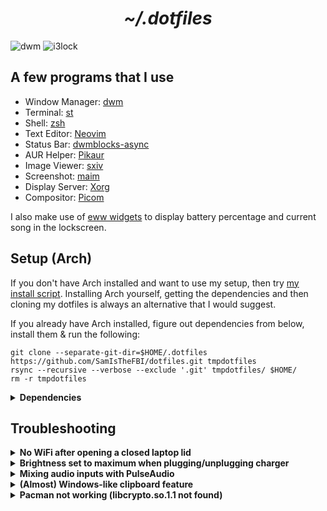 <h1 align="center"><i>~/.dotfiles</i></h1>

![dwm](https://user-images.githubusercontent.com/70562711/185455970-bda57877-0665-45cf-996d-eba1ed4f0bbd.png)
![i3lock](https://user-images.githubusercontent.com/70562711/185460408-5a0f591a-ac4c-47b7-8afd-ef86f1625820.jpg)

## A few programs that I use

- Window Manager: [dwm](https://dwm.suckless.org/)
- Terminal: [st](https://st.suckless.org/)
- Shell: [zsh](https://www.zsh.org/)
- Text Editor: [Neovim](https://github.com/neovim/neovim)
- Status Bar: [dwmblocks-async](https://github.com/UtkarshVerma/dwmblocks-async)
- AUR Helper: [Pikaur](https://github.com/actionless/pikaur)
- Image Viewer: [sxiv](https://github.com/muennich/sxiv)
- Screenshot: [maim](https://github.com/naelstrof/maim)
- Display Server: [Xorg](https://www.x.org/wiki)
- Compositor: [Picom](https://github.com/dccsillag/picom)

I also make use of [eww widgets](https://github.com/elkowar/eww) to display battery percentage and current song in the lockscreen.

## Setup (Arch)

If you don't have Arch installed and want to use my setup, then try [my install script](https://github.com/SamIsTheFBI/sami). Installing Arch yourself, getting the dependencies and then cloning my dotfiles is always an alternative that I would suggest.

If you already have Arch installed, figure out dependencies from below, install them & run the following:

```
git clone --separate-git-dir=$HOME/.dotfiles https://github.com/SamIsTheFBI/dotfiles.git tmpdotfiles
rsync --recursive --verbose --exclude '.git' tmpdotfiles/ $HOME/
rm -r tmpdotfiles
```
<details>
<summary><b>Dependencies</b></summary><br>

- rsync (for the above command ig)
- xorg (Display server)
- xrdb (for themes)
- i3lock-color (lockscreen)
- nitrogen (setting wallpaper)
- pamixer (I use this to control volume)
- maim (screenshot tool)
- dunst (notification daemon)
- libnotify (for dunstify command?)
- brightnessctl (control screen brightness)
- noto-fonts-cjk (For CJK font)
- nerd-fonts-jetbrains-mono (The main font that is everywhere in my build)
- rofi (app launcher)
- jgmenu (X11 menu to launch apps)
- [My dwm build](https://github.com/samisthefbi/dwm) (window manager)
- [My dmenu build](https://github.com/samisthefbi/dmenu) (dynamic menu)
- [My st build](https://github.com/samisthefbi/st) (because Alacritty has diminished p10k glyphs & idk how to fix that)
- [My dwmblocks-async config](https://github.com/samisthefbi/dwmblocks-async) (clickable dwm bar)
- picom-animations-git (Compositor for those fancy transparency) 
- awk (utility to extract and present information) (I use this for scripts)
- [eww](https://github.com/elkowar/eww) (for battery percentage and currently playing song in lockscreen)
- ffmpeg (audio/video converter) (used to extract album art in a script)
- xdotool (X11 automation tool) (used in theme changer script)
- yt-dlp (YouTube downloader) (used in YouTube downloader script)
- paplay (for notification sound)
- mpv (for watchmedia script)
- xclip (for copying/pasting)
- colorpicker
- mpc (for managing mpd)
- mpd (music daemon)
- ncmpcpp (mpd client)
- python-pywal (for automated themes using setwal script)
- imagemagick (for making lockscreen background)
- jq (for booru script)
- curl (same as above)
- wget (same as above)
- sed (same usage as awk)
- nvim (my preferred text editor)
- redshift (change color temperature of display)

</details>

## Troubleshooting

<details>
<summary><b>No WiFi after opening a closed laptop lid</b></summary><br>

This happens because opening a closed laptop lid somehow triggers an event to softblock wifi. Weird thing with the kernel apparently.

A simple workaround for this is to edit `/etc/systemd/logind.conf`, uncomment every `HandleLidSwitch` line and put `ignore` as their value (doing this so that system doesn't suspend/sleep). Then, install `acpid` package and head over to `/etc/acpi/`. Open `handler.sh` (may need to use sudo/doas) and find the line containing `button/lid`. In the `open` case add a new line `/usr/bin/rfkill unblock wifi`. Now enable and start acpid with `sudo systemctl enable --now acpid.service && sudo systemctl start --now acpid.service`
</details>

<details>
<summary><b>Brightness set to maximum when plugging/unplugging charger</b></summary><br>

To fix this, 

```
sudo systemctl stop systemd-backlight@backlight:acpi_video1.service
sudo systemctl disable systemd-backlight@backlight:acpi_video1.service
```
</details>

<details>
<summary><b>Mixing audio inputs with PulseAudio</b></summary>
<br>

- Set up mixed sound sink:
  ```
  pactl load-module module-null-sink sink_name=MixedInputs
  ```
- Set up loopback sinks:
  ```
  pactl load-module module-loopback sink=MixedInputs
  ```
  Repeat this for as many times as the number of inputs you want to mix.
- Launch pavucontrol and go to Recording tab. Choose All Inputs from the selector at the bottom. You should see new Loopback streams. You can change these to take input from different input devices. 

Now you can go to the program to which you want to pass this mixed input to and select `Monitor of Null Output`. You can also set this new source as the default input in `Input Devices`. 

</details>

<details>
<summary><b>(Almost) Windows-like clipboard feature</b></summary>
<br>

- Get `copyq` clipboard manager. Start it and then run the following in a terminal window:
  ```
  copyq config hide_main_window true
  copyq config close_on_unfocus false
  ```
- Also, sometimes copying an image from web browsers by right clicking and then selecting 'Copy Image' does not work. It copies the URL to that image instead of copying the image itself. So, next time, firstly choose 'Open Image in New Tab' when right clicking an image on a web browser and then right click and 'Copy Image'.
  
</details>
<details>
<summary><b>Pacman not working (libcrypto.so.1.1 not found)</b></summary>
<br>

- Go to archlinux.org/packages and search for openssl. Click Download From Mirror and a .tar.zst file should start downloading.
- Extract this to a separate folder:
	```
	mkdir some_dir
	mv openssl*.pkg.tar.zst ./some_dir
	cd some_dir
	tar xvf openssl*
	```
- cd to the extracted `usr` directory. cd to `lib` directory. Here you can find `libcrypto.so.1.1` & `libssl.so.1.1`.
- Copy these two files to your `/usr/lib` directory. You may need to use `sudo` or `doas` here.

- In case you had panicked and rebooted, you would find your kernel is panicked now!. For when this happens, boot with your Arch Install Medium.
- Connect to internet.
- Mount the existing Arch Linux partition to `/mnt`.
- `arch-chroot /mnt`
- Now you must get the .tar.zst file from archlinux.org/packages. Either `wget` it (aria2c won't work) or if you dual boot, have it copied to your other OS's partition.

Now follow everything as in previous steps. This should fix the problem and you should be able to work with pacman as usual.
</details>
